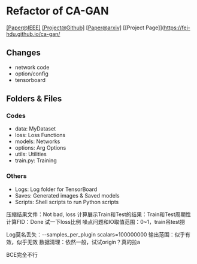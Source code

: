 # Refactor of CA-GAN

[[Paper@IEEE]](https://ieeexplore.ieee.org/document/9025751)  [[Project@Github]](https://github.com/fei-hdu/ca-gan/)  [[Paper@arxiv\]](https://arxiv.org/abs/1712.00899)  [[Project Page]](https://fei-hdu.github.io/ca-gan/

## Changes

- network code
- option/config
- tensorboard

## Folders & Files

### Codes

- data: MyDataset
- loss: Loss Functions
- models: Networks
- options: Arg Options
- utils: Utilities
- train.py: Training

### Others

- Logs: Log folder for TensorBoard
- Saves: Generated images & Saved models
- Scripts: Shell scripts to run Python scripts

压缩结果文件：Not bad, loss
计算展示Train和Test的结果：Train和Test周期性计算FID：Done
试一下loss比例
噪点问题和IO取值范围：0~1，train吊test捞

Log莫名丢失：--samples_per_plugin scalars=100000000
输出范围：似乎有效，似乎无效
数据清理：依然一般，试试origin？真的拉a

BCE完全不行

